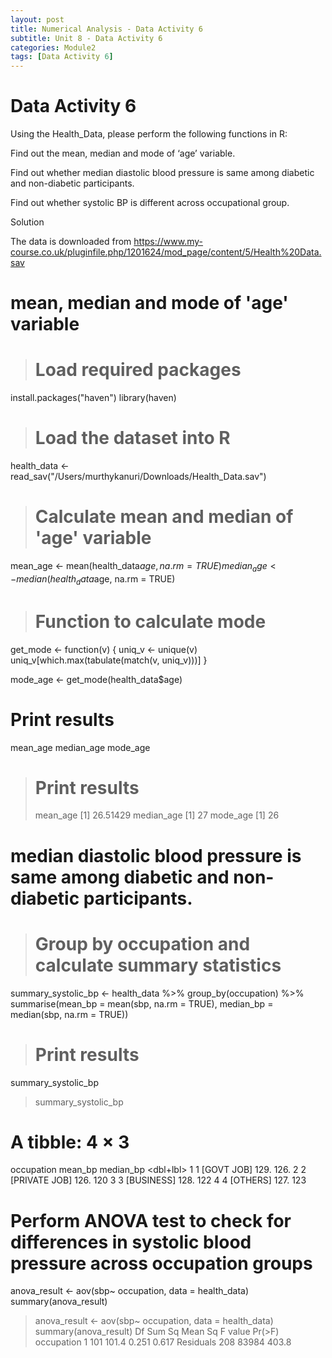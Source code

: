 ```yaml
---
layout: post
title: Numerical Analysis - Data Activity 6
subtitle: Unit 8 - Data Activity 6
categories: Module2
tags: [Data Activity 6]
---
```

# Data Activity 6

Using the Health_Data, please perform the following functions in R:

Find out the mean, median and mode of ‘age’ variable.

Find out whether median diastolic blood pressure is same among diabetic and non-diabetic participants.

Find out whether systolic BP is different across occupational group.

Solution

The data is downloaded from https://www.my-course.co.uk/pluginfile.php/1201624/mod_page/content/5/Health%20Data.sav

# mean, median and mode of 'age' variable

> # Load required packages
install.packages("haven")
library(haven)

> # Load the dataset into R
health_data <- read_sav("/Users/murthykanuri/Downloads/Health_Data.sav")

> # Calculate mean and median of 'age' variable
mean_age <- mean(health_data$age, na.rm = TRUE)
median_age <- median(health_data$age, na.rm = TRUE)

> # Function to calculate mode
get_mode <- function(v) {
  uniq_v <- unique(v)
  uniq_v[which.max(tabulate(match(v, uniq_v)))]
}

mode_age <- get_mode(health_data$age)

# Print results
mean_age
median_age
mode_age

> # Print results
> mean_age
[1] 26.51429
> median_age
[1] 27
> mode_age
[1] 26

# median diastolic blood pressure is same among diabetic and non-diabetic participants.

> # Group by occupation and calculate summary statistics
summary_systolic_bp <- health_data %>%
  group_by(occupation) %>%
  summarise(mean_bp = mean(sbp, na.rm = TRUE), 
            median_bp = median(sbp, na.rm = TRUE))

> # Print results
summary_systolic_bp

> summary_systolic_bp
# A tibble: 4 × 3
  occupation      mean_bp median_bp
  <dbl+lbl>         <dbl>     <dbl>
1 1 [GOVT JOB]       129.      126.
2 2 [PRIVATE JOB]    126.      120 
3 3 [BUSINESS]       128.      122 
4 4 [OTHERS]         127.      123

# Perform ANOVA test to check for differences in systolic blood pressure across occupation groups
anova_result <- aov(sbp~ occupation, data = health_data)
summary(anova_result)
> anova_result <- aov(sbp~ occupation, data = health_data)
> summary(anova_result)
             Df Sum Sq Mean Sq F value Pr(>F)
occupation    1    101   101.4   0.251  0.617
Residuals   208  83984   403.8     

